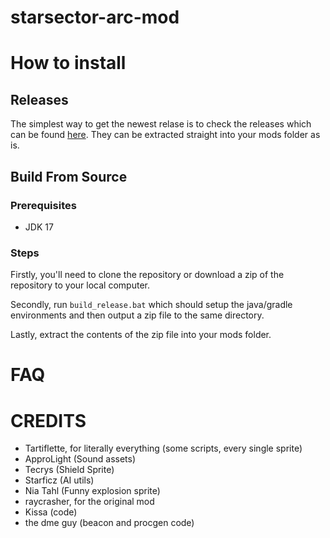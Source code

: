 # starsector-arc-mod

# How to install

## Releases
The simplest way to get the newest relase is to check the releases which can be found [here](). They can be extracted straight into your mods folder as is.

## Build From Source
### Prerequisites
- JDK 17 

### Steps
Firstly, you'll need to clone the repository or download a zip of the repository to your local computer.

Secondly, run `build_release.bat` which should setup the java/gradle environments and then output a zip file to the same directory.

Lastly, extract the contents of the zip file into your mods folder.

# FAQ



# CREDITS
- Tartiflette, for literally everything (some scripts, every single sprite)
- ApproLight (Sound assets)
- Tecrys (Shield Sprite)
- Starficz (AI utils)
- Nia Tahl (Funny explosion sprite)
- raycrasher, for the original mod
- Kissa (code)
- the dme guy (beacon and procgen code)